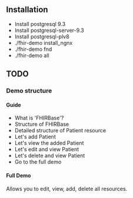 ## Installation
* Install postgresql 9.3
* Install postgresql-server-9.3
* Install postgresql-plv8
* ./fhir-demo install_ngnx
* ./fhir-demo fnd
* ./fhir-demo all

## TODO
### Demo structure
#### Guide
* What is 'FHIRBase'?
* Structure of FHIRBase
* Detailed structure of Patient resource
* Let's add Patient
* Let's view the added Patient
* Let's edit and view Patient
* Let's delete and view Patient
* Go to the full demo

#### Full Demo
Allows you to edit, view, add, delete all resources.
